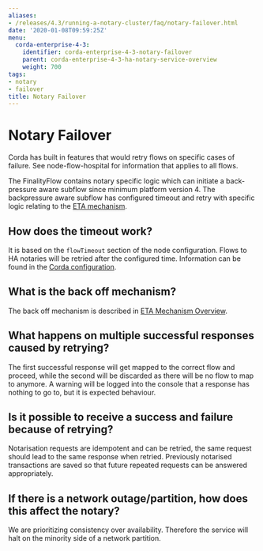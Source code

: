 ```yaml
---
aliases:
- /releases/4.3/running-a-notary-cluster/faq/notary-failover.html
date: '2020-01-08T09:59:25Z'
menu:
  corda-enterprise-4-3:
    identifier: corda-enterprise-4-3-notary-failover
    parent: corda-enterprise-4-3-ha-notary-service-overview
    weight: 700
tags:
- notary
- failover
title: Notary Failover
---
```



# Notary Failover

Corda has built in features that would retry flows on specific cases of failure. See node-flow-hospital for information that applies to all flows.

The FinalityFlow contains notary specific logic which can initiate a back-pressure aware subflow since minimum platform version 4.
The backpressure aware subflow has configured timeout and retry with specific logic relating
to the [ETA mechanism](eta-mechanism.md).

## How does the timeout work?

It is based on the `flowTimeout` section of the node configuration. Flows to HA notaries will be retried after the configured
time. Information can be found in the [Corda configuration](../../corda-configuration-file.md).

## What is the back off mechanism?

The back off mechanism is described in [ETA Mechanism Overview](eta-mechanism.md).

## What happens on multiple successful responses caused by retrying?

The first successful response will get mapped to the correct flow and proceed, while the second will be discarded as there will
be no flow to map to anymore. A warning will be logged into the console that a response has nothing to go to, but it is expected
behaviour.

## Is it possible to receive a success and failure because of retrying?

Notarisation requests are idempotent and can be retried, the same request should lead to the same response when retried.
Previously notarised transactions are saved so that future repeated requests can be answered appropriately.

## If there is a network outage/partition, how does this affect the notary?

We are prioritizing consistency over availability. Therefore the service will halt on the minority side of a network partition.
